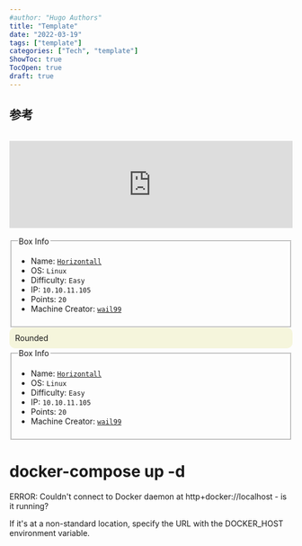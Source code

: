 ```yaml
---
#author: "Hugo Authors"
title: "Template"
date: "2022-03-19"
tags: ["template"]
categories: ["Tech", "template"]
ShowToc: true
TocOpen: true
draft: true
---
```


## 参考

<iframe class="hatenablogcard" style="width:100%;height:155px;margin:15px 0;max-width:560px;" title="PIL IOError: image file truncated with big images" src="https://hatenablog-parts.com/embed?url=https://stackoverflow.com/questions/12984426/pil-ioerror-image-file-truncated-with-big-images" frameborder="0" scrolling="no"></iframe>

<fieldset><legend>Box Info</legend><ul><li>Name: <a href=https://app.hackthebox.eu/machines/Horizontall><code>Horizontall</code></a></li><li>OS: <code>Linux</code></li><li>Difficulty: <code>Easy</code></li><li>IP: <code>10.10.11.105</code></li><li>Points: <code>20</code></li><li>Machine Creator: <a href=https://app.hackthebox.eu/users/4005><code>wail99</code></a></li></ul></fieldset>

<div style="border-radius: 10px; background: beige; padding: 10px;">
  Rounded
</div>

<fieldset><legend>Box Info</legend><ul><li>Name: <a href=https://app.hackthebox.eu/machines/Horizontall><code>Horizontall</code></a></li><li>OS: <code>Linux</code></li><li>Difficulty: <code>Easy</code></li><li>IP: <code>10.10.11.105</code></li><li>Points: <code>20</code></li><li>Machine Creator: <a href=https://app.hackthebox.eu/users/4005><code>wail99</code></a></li></ul></fieldset>

# docker-compose up -d

ERROR: Couldn't connect to Docker daemon at http+docker://localhost - is it running?

If it's at a non-standard location, specify the URL with the DOCKER_HOST environment variable.
